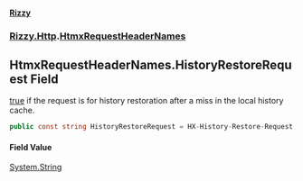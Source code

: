 #### [Rizzy](index.md 'index')
### [Rizzy.Http](Rizzy.Http.md 'Rizzy.Http').[HtmxRequestHeaderNames](Rizzy.Http.HtmxRequestHeaderNames.md 'Rizzy.Http.HtmxRequestHeaderNames')

## HtmxRequestHeaderNames.HistoryRestoreRequest Field

[true](https://docs.microsoft.com/en-us/dotnet/csharp/language-reference/builtin-types/bool 'https://docs.microsoft.com/en-us/dotnet/csharp/language-reference/builtin-types/bool') if the request is for history restoration after a miss in the local history cache.

```csharp
public const string HistoryRestoreRequest = HX-History-Restore-Request;
```

#### Field Value
[System.String](https://docs.microsoft.com/en-us/dotnet/api/System.String 'System.String')